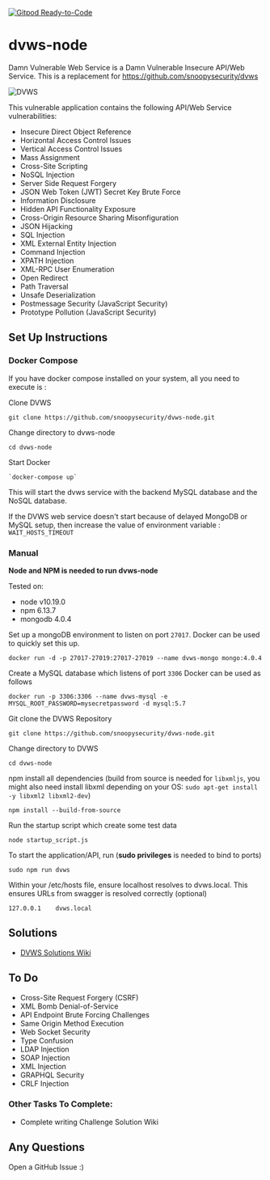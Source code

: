 [![Gitpod Ready-to-Code](https://img.shields.io/badge/Gitpod-Ready--to--Code-blue?logo=gitpod)](https://gitpod.io/#https://github.com/snoopysecurity/dvws-node) 

# dvws-node
Damn Vulnerable Web Service is a Damn Vulnerable Insecure API/Web Service. This is a replacement for https://github.com/snoopysecurity/dvws

![DVWS](https://snoopysecurity.github.io/assets/dvws.png)



This vulnerable application contains the following API/Web Service vulnerabilities:

* Insecure Direct Object Reference
* Horizontal Access Control Issues
* Vertical Access Control Issues
* Mass Assignment
* Cross-Site Scripting 
* NoSQL Injection
* Server Side Request Forgery
* JSON Web Token (JWT) Secret Key Brute Force
* Information Disclosure
* Hidden API Functionality Exposure
* Cross-Origin Resource Sharing Misonfiguration
* JSON Hijacking
* SQL Injection
* XML External Entity Injection
* Command Injection
* XPATH Injection
* XML-RPC User Enumeration
* Open Redirect
* Path Traversal
* Unsafe Deserialization 
* Postmessage Security (JavaScript Security)
* Prototype Pollution (JavaScript Security)

## Set Up Instructions

### Docker Compose

If you have docker compose installed on your system, all you need to execute is : 

Clone DVWS

```
git clone https://github.com/snoopysecurity/dvws-node.git
```
Change directory to dvws-node 

```
cd dvws-node
```
Start Docker
```
`docker-compose up`
```
This will start the dvws service with the backend MySQL database and the NoSQL database.

If the DVWS web service doesn't start because of delayed MongoDB or MySQL setup, then increase the value of environment variable : `WAIT_HOSTS_TIMEOUT`

### Manual

**Node and NPM is needed to run dvws-node**

Tested on:
* node v10.19.0
* npm 6.13.7
* mongodb 4.0.4


Set up a mongoDB environment to listen on port `27017`. Docker can be used to quickly set this up. 

```
docker run -d -p 27017-27019:27017-27019 --name dvws-mongo mongo:4.0.4
```

Create a MySQL database which listens of port `3306` Docker can be used as follows

```
docker run -p 3306:3306 --name dvws-mysql -e MYSQL_ROOT_PASSWORD=mysecretpassword -d mysql:5.7
```

Git clone the DVWS Repository 

```
git clone https://github.com/snoopysecurity/dvws-node.git
```

Change directory to DVWS

```
cd dvws-node
```

npm install all dependencies  (build from source is needed for `libxmljs`, you might also need install libxml depending on your OS: `sudo apt-get install -y libxml2 libxml2-dev`)


```
npm install --build-from-source
```



Run the startup script which create some test data

```
node startup_script.js
```

To start the application/API, run (**sudo privileges** is needed to bind to ports)

```
sudo npm run dvws
```

Within your /etc/hosts file, ensure localhost resolves to dvws.local. This ensures URLs from swagger is resolved correctly (optional)

```
127.0.0.1    dvws.local
```

## Solutions
* [DVWS Solutions Wiki](https://github.com/snoopysecurity/dvws-node/wiki)



## To Do
* Cross-Site Request Forgery (CSRF)
* XML Bomb Denial-of-Service
* API Endpoint Brute Forcing Challenges
* Same Origin Method Execution
* Web Socket Security
* Type Confusion
* LDAP Injection
* SOAP Injection
* XML Injection
* GRAPHQL Security
* CRLF Injection


### Other Tasks To Complete:
* Complete writing Challenge Solution Wiki


## Any Questions

Open a GitHub Issue :) 
